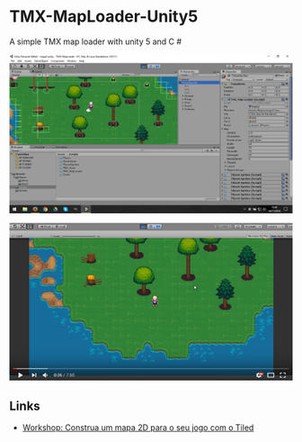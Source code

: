 # TMX-MapLoader-Unity5

A simple TMX map loader with unity 5 and C #

![Print 01](doc/print01.png)

[![Video](doc/video.png)](https://www.youtube.com/watch?v=p3lky7_U8b0)

## Links
 * [Workshop: Construa um mapa 2D para o seu jogo com o Tiled](http://towerupstudios.com/blog/2016/workshop-construa-um-mapa-2d-para-o-seu-jogo-com-o-tiled)

